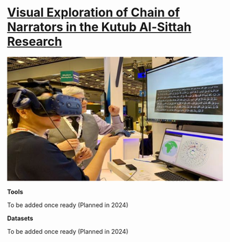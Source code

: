 # [Visual Exploration of Chain of Narrators in the Kutub Al-Sittah Research](https://vecnk6.github.io/)

[![Screenshot](./drj.jpg)](https://vecnk6.github.io/images/drj.jpg)

**Tools**

To be added once ready (Planned in 2024)

**Datasets**

To be added once ready (Planned in 2024)

